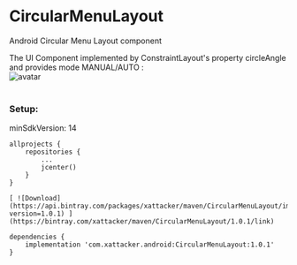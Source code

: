 # CircularMenuLayout
Android Circular Menu Layout component


The UI Component implemented by ConstraintLayout's property circleAngle<br>
and provides mode MANUAL/AUTO :<br>
![avatar](/rm_res/cut1.gif)<br><br>


### Setup:

minSdkVersion: 14

``` 
allprojects {
    repositories {
        ...
        jcenter()
    }
}

[ ![Download](https://api.bintray.com/packages/xattacker/maven/CircularMenuLayout/images/download.svg?version=1.0.1) ](https://bintray.com/xattacker/maven/CircularMenuLayout/1.0.1/link)

dependencies {
    implementation 'com.xattacker.android:CircularMenuLayout:1.0.1'
}
``` 
